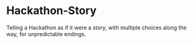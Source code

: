 # Hackathon-Story
Telling a Hackathon as if it were a story, with multiple choices along the way, for unpredictable endings.
